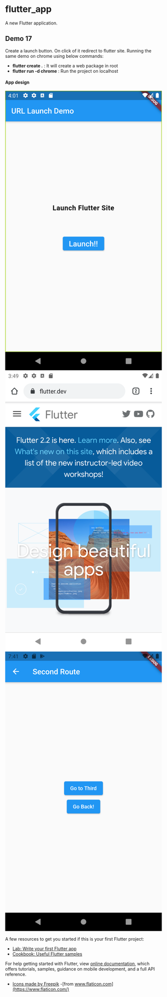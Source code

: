 # flutter_app

A new Flutter application.

## Demo 17

Create a launch button. On click of it redirect to flutter site.
Running the same demo on chrome using below commands:
- **flutter create .** : It will create a web package in root
- **flutter run -d chrome** : Run the project on localhost



#### App design ####
![picture alt](https://raw.githubusercontent.com/HimanshuSharma13/Flutter/feature_d17_web_redirect/screens/home1.png "App design screens")
![picture alt](https://raw.githubusercontent.com/HimanshuSharma13/Flutter/feature_d17_web_redirect/screens/home2.png "App design screens")
![picture alt](https://raw.githubusercontent.com/HimanshuSharma13/Flutter/feature_d17_web_redirect/screens/home3.png "App design screens")


A few resources to get you started if this is your first Flutter project:

- [Lab: Write your first Flutter app](https://flutter.dev/docs/get-started/codelab)
- [Cookbook: Useful Flutter samples](https://flutter.dev/docs/cookbook)

For help getting started with Flutter, view 
[online documentation](https://flutter.dev/docs), which offers tutorials,
samples, guidance on mobile development, and a full API reference.

- [Icons made by Freepik](https://www.freepik.com)
 -[from www.flaticon.com](https://www.flaticon.com/)
